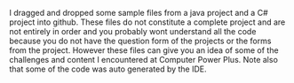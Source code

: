I dragged and dropped some sample files from a java project and a C# project into github. These files do not constitute a complete project and are not entirely in order and you probably wont understand all the code because you do not have the question 
form of the projects or the forms from the project. However these files can give you an idea of some of the challenges and 
content I encountered at Computer Power Plus. Note also that some of the code was auto generated by the IDE.


